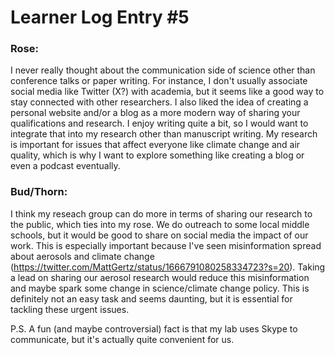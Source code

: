 # Learner Log Entry #5 

### Rose:
I never really thought about the communication side of science other than conference talks or paper writing. For instance, I don't usually associate social media like Twitter (X?) with academia, but it seems like a good way to stay connected with other researchers.
I also liked the idea of creating a personal website and/or a blog as a more modern way of sharing your qualifications and research. I enjoy writing quite a bit, so I would want to integrate that into my research other than manuscript writing. My research is important 
for issues that affect everyone like climate change and air quality, which is why I want to explore something like creating a blog or even a podcast eventually. 

### Bud/Thorn: 
I think my reseach group can do more in terms of sharing our research to the public, which ties into my rose. We do outreach to some local middle schools, but it would be good to share on social media the impact of our work. This is especially important because I've seen 
misinformation spread about aerosols and climate change (https://twitter.com/MattGertz/status/1666791080258334723?s=20). Taking a lead on sharing our aerosol research would reduce this misinformation and maybe spark some change in science/climate change policy. This is 
definitely not an easy task and seems daunting, but it is essential for tackling these urgent issues. 

P.S. A fun (and maybe controversial) fact is that my lab uses Skype to communicate, but it's actually quite convenient for us. 
